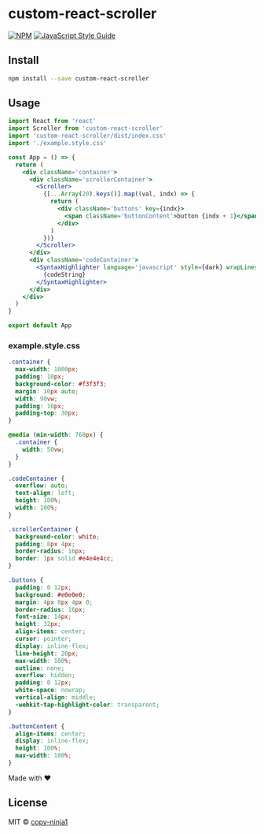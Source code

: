 # custom-react-scroller

[![NPM](https://img.shields.io/npm/v/custom-react-scroller.svg)](https://www.npmjs.com/package/custom-react-scroller) [![JavaScript Style Guide](https://img.shields.io/badge/code_style-standard-brightgreen.svg)](https://standardjs.com)

## Install

```bash
npm install --save custom-react-scroller
```

## Usage

```jsx
import React from 'react'
import Scroller from 'custom-react-scroller'
import 'custom-react-scroller/dist/index.css'
import './example.style.css'

const App = () => {
  return (
    <div className='container'>
      <div className='scrollerContainer'>
        <Scroller>
          {[...Array(20).keys()].map((val, indx) => {
            return (
              <div className='buttons' key={indx}>
                <span className='buttonContent'>button {indx + 1}</span>
              </div>
            )
          })}
        </Scroller>
      </div>
      <div className='codeContainer'>
        <SyntaxHighlighter language='javascript' style={dark} wrapLines={true}>
          {codeString}
        </SyntaxHighlighter>
      </div>
    </div>
  )
}

export default App
```

### example.style.css

```css
.container {
  max-width: 1000px;
  padding: 10px;
  background-color: #f3f3f3;
  margin: 10px auto;
  width: 90vw;
  padding: 10px;
  padding-top: 30px;
}

@media (min-width: 768px) {
  .container {
    width: 50vw;
  }
}

.codeContainer {
  overflow: auto;
  text-align: left;
  height: 100%;
  width: 100%;
}

.scrollerContainer {
  background-color: white;
  padding: 8px 4px;
  border-radius: 16px;
  border: 1px solid #e4e4e4cc;
}

.buttons {
  padding: 0 12px;
  background: #e0e0e0;
  margin: 4px 8px 4px 0;
  border-radius: 16px;
  font-size: 14px;
  height: 32px;
  align-items: center;
  cursor: pointer;
  display: inline-flex;
  line-height: 20px;
  max-width: 100%;
  outline: none;
  overflow: hidden;
  padding: 0 12px;
  white-space: nowrap;
  vertical-align: middle;
  -webkit-tap-highlight-color: transparent;
}

.buttonContent {
  align-items: center;
  display: inline-flex;
  height: 100%;
  max-width: 100%;
}
```

Made with :heart:

## License

MIT © [copy-ninja1](https://github.com/copy-ninja1)
